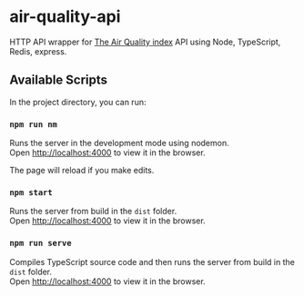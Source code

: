 # air-quality-api
HTTP API wrapper for [The Air Quality index](http://aqicn.org) API using Node, TypeScript, Redis, express.

## Available Scripts

In the project directory, you can run:

### `npm run nm`

Runs the server in the development mode using nodemon.<br />
Open [http://localhost:4000](http://localhost:4000) to view it in the browser.

The page will reload if you make edits.<br />

### `npm start`

Runs the server from build in the `dist` folder.<br />
Open [http://localhost:4000](http://localhost:4000) to view it in the browser.

### `npm run serve`

Compiles TypeScript source code and then runs the server from build in the `dist` folder.<br />
Open [http://localhost:4000](http://localhost:4000) to view it in the browser.
